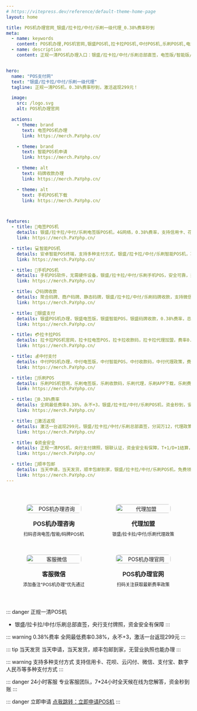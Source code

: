 ```yaml
---
# https://vitepress.dev/reference/default-theme-home-page
layout: home

title: POS机办理官网_银盛/拉卡拉/中付/乐刷一级代理_0.38%费率秒到
meta:
  - name: keywords
    content: POS机办理,POS机官网,银盛POS机,拉卡拉POS机,中付POS机,乐刷POS机,电签POS机,移动收款,码牌收款,0.38%费率,总部直签,激活返现
  - name: description
    content: 正规一清POS机办理入口：银盛/拉卡拉/中付/乐刷总部直签，电签版/智能版/手机POS/聚合码牌随心选，0.38%费率永不+3，激活一台返299元，支持信用卡、微信、支付宝、数字人民币，个人/商户均可在线申请，顺丰包邮当天发货！


hero:
  name: "POS支付网"
  text: "银盛/拉卡拉/中付/乐刷一级代理"
  tagline: 正规一清POS机，0.38%费率秒到，激活返现299元！

  image:
    src: /logo.svg
    alt: POS机办理官网

  actions:
    - theme: brand
      text: 电签POS机办理
      link: https://merch.PaYphp.cn/

    - theme: brand
      text: 智能POS机申请
      link: https://merch.PaYphp.cn/

    - theme: alt
      text: 码牌收款办理
      link: https://merch.PaYphp.cn/

    - theme: alt
      text: 手机POS机下载
      link: https://merch.PaYphp.cn/



features:
  - title: 📱电签POS机
    details: 银盛/拉卡拉/中付/乐刷电签版POS机，4G网络，0.38%费率，支持信用卡、花呗、云闪付，激活返现299元，个人/商户均可申请
    link: https://merch.PaYphp.cn/

  - title: 💻智能POS机
    details: 安卓智能POS终端，支持多种支付方式，银盛/拉卡拉/中付/乐刷智能POS机，功能强大，适合各类商户场景
    link: https://merch.PaYphp.cn/

  - title: 📱手机POS机
    details: 手机POS软件，无需硬件设备，银盛/拉卡拉/中付/乐刷手机POS，安全可靠，费率低至0.38%，支持信用卡刷卡
    link: https://merch.PaYphp.cn/

  - title: 📋码牌收款
    details: 聚合码牌、商户码牌、静态码牌，银盛/拉卡拉/中付/乐刷码牌收款，支持微信支付宝，无营业执照也能申请
    link: https://merch.PaYphp.cn/

  - title: 🏦银盛支付
    details: 银盛POS机办理，银盛电签版，银盛智能POS，银盛码牌收款，0.38%费率，总部直签，激活返现
    link: https://merch.PaYphp.cn/

  - title: 💳拉卡拉POS
    details: 拉卡拉POS机官网，拉卡拉电签POS，拉卡拉收款码，拉卡拉代理加盟，费率0.38%，商户通APP下载
    link: https://merch.PaYphp.cn/

  - title: 💰中付支付
    details: 中付POS机办理，中付电签版，中付智能POS，中付收款码，中付代理政策，费率低，激活返现
    link: https://merch.PaYphp.cn/

  - title: 📱乐刷POS
    details: 乐刷POS机官网，乐刷电签版，乐刷收款码，乐刷代理，乐刷APP下载，乐刷费率，激活返现政策
    link: https://merch.PaYphp.cn/

  - title: 💸0.38%费率
    details: 全网最低费率0.38%，永不+3，银盛/拉卡拉/中付/乐刷POS机，资金秒到，安全可靠，支持多种支付方式
    link: https://merch.PaYphp.cn/

  - title: 🎁激活返现
    details: 激活一台返现299元，银盛/拉卡拉/中付/乐刷总部直签，分润万12，代理政策优惠，支持个人/商户申请
    link: https://merch.PaYphp.cn/

  - title: 🔒资金安全
    details: 正规一清POS机，央行支付牌照，银联认证，资金安全有保障，T+1/D+1结算，24小时专业客服
    link: https://merch.PaYphp.cn/

  - title: 🚚顺丰包邮
    details: 当天申请，当天发货，顺丰包邮到家，银盛/拉卡拉/中付/乐刷POS机，免费领取，无营业执照也能办理
    link: https://merch.PaYphp.cn/
---
```


<div class="qrcode-container">
  <div class="qrcode-card">
    <img src="/images/qq.png" alt="POS机办理咨询" class="qrcode-image">
    <div class="qrcode-content">
      <h3>POS机办理咨询</h3>
      <p>扫码咨询电签/智能/码牌POS机</p>
    </div>
  </div>

  <div class="qrcode-card">
    <img src="/images/qqq.png" alt="代理加盟" class="qrcode-image">
    <div class="qrcode-content">
      <h3>代理加盟</h3>
      <p>银盛/拉卡拉/中付/乐刷代理政策</p>
    </div>
  </div>

  <div class="qrcode-card">
    <img src="/images/wx.png" alt="客服微信" class="qrcode-image">
    <div class="qrcode-content">
      <h3>客服微信</h3>
      <p>添加备注"POS机办理"优先通过</p>
    </div>
  </div>

  <div class="qrcode-card">
    <img src="/images/gzh.jpg" alt="POS机办理官网" class="qrcode-image">
    <div class="qrcode-content">
      <h3>POS机办理官网</h3>
      <p>扫码关注获取最新费率政策</p>
    </div>
  </div>
</div>

<style>
.qrcode-container {
  display: grid;
  grid-template-columns: repeat(auto-fit, minmax(250px, 1fr));
  gap: 24px;
  margin: 40px auto;
  max-width: 1400px;
  padding: 0 20px;
}

.qrcode-card {
  background: var(--vp-c-bg-soft);
  border-radius: 12px;
  padding: 24px;
  text-align: center;
  transition: all 0.3s ease;
  border: 1px solid var(--vp-c-divider);
  display: flex;
  flex-direction: column;
  align-items: center;
}

.qrcode-card:hover {
  transform: translateY(-5px);
  box-shadow: var(--vp-shadow-2);
  border-color: var(--vp-c-brand);
}

.qrcode-image {
  width: 100%;
  max-width: 200px;
  border-radius: 8px;
  margin-bottom: 16px;
}

.qrcode-content h3 {
  margin: 0;
  font-size: 18px;
  font-weight: 600;
  color: var(--vp-c-text-1);
}

.qrcode-content p {
  margin: 8px 0 0;
  font-size: 14px;
  color: var(--vp-c-text-2);
}

@media (max-width: 1024px) {
  .qrcode-container {
    grid-template-columns: repeat(2, 1fr);
    gap: 16px;
    padding: 0 16px;
  }

  .qrcode-card {
    padding: 16px;
  }

  .qrcode-image {
    max-width: 150px;
  }

  .qrcode-content h3 {
    font-size: 16px;
  }

  .qrcode-content p {
    font-size: 12px;
  }
}

@media (max-width: 768px) {
  .qrcode-container {
    gap: 12px;
    padding: 0 12px;
  }

  .qrcode-card {
    padding: 12px;
  }

  .qrcode-image {
    max-width: 120px;
  }
}
</style>


::: danger 正规一清POS机
- 银盛/拉卡拉/中付/乐刷总部直签，央行支付牌照，资金安全有保障
:::

::: warning 0.38%费率
全网最低费率0.38%，永不+3，激活一台返现299元
:::

::: tip 当天发货
当天申请，当天发货，顺丰包邮到家，无营业执照也能办理
:::

::: warning 支持多种支付方式
支持信用卡、花呗、云闪付、微信、支付宝、数字人民币等多种支付方式
:::

::: danger 24小时客服
专业客服团队，7*24小时全天候在线为您解答，资金秒到账
:::


::: danger 立即申请
 [点我跳转：立即申请POS机](https://merch.PaYphp.cn)
 :::
